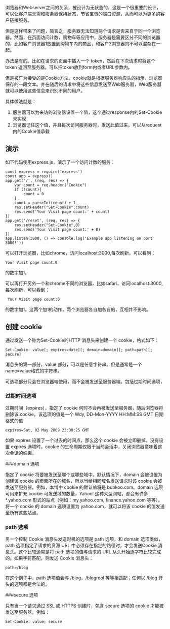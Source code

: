 浏览器和Webserver之间的关系，被设计为无状态的，这是一个很重要的设计，可以让客户端无需和服务器保持状态，节省宝贵的端口资源，从而可以为更多的客户链接服务。

但是这样带来了问题，简言之，服务器无法知道两个请求是否来自于同一个浏览器。然而，在页面访问计数，购物车等应用中，服务器是需要区分不同的浏览器的，比如客户浏览器1放置到购物车内的商品，和客户2浏览器的不可以混杂在一起。

办法是有的。比如在请求的页面中插入一个 token，然后在下次请求时将这个 token 返回至服务器。可以把token放到form内或者URL参数内。

但是被广为接受的是Cookie方法。cookie就是根据服务器响应头的指示，浏览器保存的一段文本。并在随后的请求中将这些信息发送至Web服务器，Web服务器就可以使用这些信息来识别不同的用户。

具体做法就是：

1. 服务器可以为来访的浏览器设置一个值，这个通过response内的Set-Cookie来实现
2. 浏览器记住这个值，并且每次访问服务器时，发送此值过来。可以从request内的Cookie值承载

## 演示

如下代码使用express.js，演示了一个访问计数的服务：

    const express = require('express')
    const app = express()
    app.get('/', (req, res) => {
    	var count = req.header("Cookie")
    	if (!count){
    		count = 0 
    	}
    	count = parseInt(count) + 1
    	res.setHeader("Set-Cookie",count)
    	res.send('Your Visit page count:' + count)
    })
    app.get('/reset', (req, res) => {
    	res.setHeader("Set-Cookie",0)
    	res.send('Your Visit page count:' + 0)
    })
    app.listen(3000, () => console.log('Example app listening on port 3000!'))
    
可以打开浏览器，比如chrome，访问localhost:3000,每次刷新，可以看到：

    Your Visit page count:0
    
的数字加1。

可以再打开另外一个和chrome不同的浏览器，比如safari，访问localhost:3000,每次刷新，可以看到：

     Your Visit page count:0
    
的数字加1。这两个加1的动作，两个浏览器各自加各自的，互相并不影响。


## 创建 cookie

通过发送一个称为Set-Cookie的HTTP 消息头来创建一个 cookie，格式如下：

    Set-Cookie: value[; expires=date][; domain=domain][; path=path][; secure]

消息头的第一部分，value 部分，可以是任意字符串。但是通常是一个name=value格式的字符串。

可选项部分只会在浏览器端使用，而不会被发送至服务器端。包括过期时间选项，

### 过期时间选项

过期时间（expires），指定了 cookie 何时不会再被发送至服务器，随后浏览器将删除该 cookie。该选项的值是一个 Wdy, DD-Mon-YYYY HH:MM:SS GMT 日期格式的值        

    expires=Sat, 02 May 2009 23:38:25 GMT
    
如果 expires 设置了一个过去的时间点，那么这个 cookie 会被立即删掉。没有设置 expires 选项时，cookie 的生命周期仅限于当前会话中，关闭浏览器意味着这次会话的结束，

###domain 选项

指定了 cookie 将要被发送至哪个或哪些域中。默认情况下，domain 会被设置为创建该 cookie 的页面所在的域名，所以当给相同域名发送请求时该 cookie 会被发送至服务器。例如，本博中 cookie 的默认值将是 bubkoo.com。domain 选项可用来扩充 cookie 可发送域的数量，Yahoo! 这种大型网站，都会有许多 *.yahoo.com 形式的站点（例如：my.yahoo.com, finance.yahoo.com 等等）。将一个 cookie 的 domain 选项设置为 yahoo.com，就可以将该 cookie 的值发送至所有这些站点。

### path 选项

另一个控制 Cookie 消息头发送时机的选项是 path 选项，和 domain 选项类似，path 选项指定了请求的资源 URL 中必须存在指定的路径时，才会发送Cookie 消息头。这个比较通常是将 path 选项的值与请求的 URL 从头开始逐字符比较完成的。如果字符匹配，则发送 Cookie 消息头：

    path=/blog
    
在这个例子中，path 选项值会与 /blog，/blogrool 等等相匹配；任何以 /blog 开头的选项都是合法的。

###secure 选项

只有当一个请求通过 SSL 或 HTTPS 创建时，包含 secure 选项的 cookie 才能被发送至服务器。例如：

    Set-Cookie: value; secure





